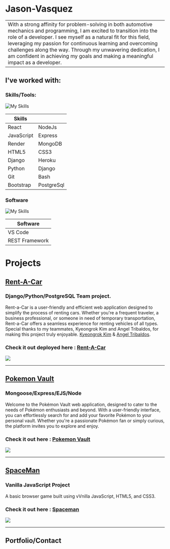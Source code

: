 # Jason-Vasquez

<table>
<tr>
<td>
With a strong affinity for problem-solving in both automotive mechanics and programming, I am excited to transition into the role of a developer. I see myself as a natural fit for this field, leveraging my passion for continuous learning and overcoming challenges along the way. Through my unwavering dedication, I am confident in achieving my goals and making a meaningful impact as a developer.
</td>
</tr>
</table>

## I've worked with:

### Skills/Tools:

![My Skills](https://skillicons.dev/icons?i=react,nodejs,express,mongodb,heroku,bootstrap,django,git,js,postgres,html,css,python,bash)

| Skills     |            |
| ---------- | --------   |
| React      | NodeJs     |
| JavaScript | Express    |
| Render     | MongoDB    |
| HTML5      | CSS3       |
| Django     | Heroku     |
| Python     | Django     |
| Git        | Bash       |
| Bootstrap  | PostgreSql |

### Software

![My Skills](https://skillicons.dev/icons?i=vscode,django)

| Software             |     
| -------------------- | 
| VS Code              |      
| REST Framework       |     

# Projects


## [Rent-A-Car](https://rentacar-49bf66d5f4a6.herokuapp.com/)

### Django/Python/PostgreSQL Team project.

Rent-a-Car is a user-friendly and efficient web application designed to simplify the process of renting cars. Whether you're a frequent traveler, a business professional, or someone in need of temporary transportation, Rent-a-Car offers a seamless experience for renting vehicles of all types. Special thanks to my teammates, Kyeongrok Kim and Angel Tribaldos, for making this project truly enjoyable. [Kyeongrok Kim](https://github.com/kkyeongrokk) & [Angel Tribaldos](https://github.com/tribaaldos).


### Check it out deployed here : [Rent-A-Car](https://rentacar-49bf66d5f4a6.herokuapp.com/)

<img src="https://i.imgur.com/Zykr0vW.png">
<hr>

## [Pokemon Vault](https://pokemon-vault.herokuapp.com/home)

### Mongoose/Express/EJS/Node 

Welcome to the Pokémon Vault web application, designed to cater to the needs of Pokémon enthusiasts and beyond. With a user-friendly interface, you can effortlessly search for and add your favorite Pokémon to your personal vault. Whether you're a passionate Pokémon fan or simply curious, the platform invites you to explore and enjoy.

### Check it out here : [Pokemon Vault](https://pokemon-vault.herokuapp.com/home)

<img src="https://i.imgur.com/DS3xU4q.png">

<hr>


## [SpaceMan](https://github.com/Patgoral/slot-machine-project)

### Vanilla JavaScript Project

A basic browser game built using vVnilla JavaScript, HTML5, and CSS3.  

### Check it out here : [Spaceman](https://j-vaz12.github.io/Spaceman/)

<img src="https://i.imgur.com/IcbxdtK.png">


<hr>

## Portfolio/Contact
